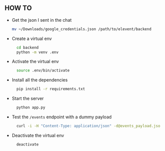 ## HOW TO
- Get the json I sent in the chat
  ```bash
  mv ~/Downloads/google_credentials.json /path/to/elevent/backend
  ```
- Create a virtual env
  ```bash
    cd backend
    python -m venv .env
  ```
- Activate the virtual env
  ```bash
    source .env/bin/activate
  ```
- Install all the dependencies
  ```bash
    pip install -r requirements.txt
  ```
- Start the server
  ```bash
    python app.py
  ```
- Test the `/events` endpoint with a dummy payload
  ```bash
    curl -i -H "Content-Type: application/json" -d@events_payload.json localhost:5000/events
  ```
- Deactivate the virtual env
  ```bash
    deactivate
  ```
